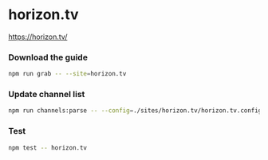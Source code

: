 # horizon.tv

https://horizon.tv/

### Download the guide

```sh
npm run grab -- --site=horizon.tv
```

### Update channel list

```sh
npm run channels:parse -- --config=./sites/horizon.tv/horizon.tv.config.js --output=./sites/horizon.tv/horizon.tv.channels.xml
```

### Test

```sh
npm test -- horizon.tv
```
